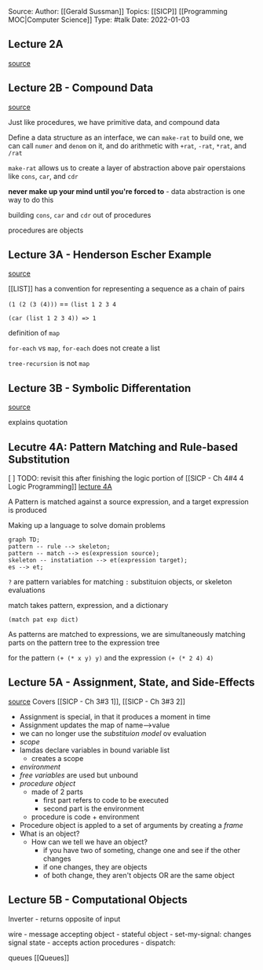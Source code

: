 Source: 
Author: [[Gerald Sussman]]
Topics: [[SICP]] [[Programming MOC|Computer Science]]
Type: #talk
Date: 2022-01-03

## Lecture 2A
[source](https://ocw.mit.edu/courses/electrical-engineering-and-computer-science/6-001-structure-and-interpretation-of-computer-programs-spring-2005/video-lectures/2a-higher-order-procedures)

## Lecture 2B - Compound Data
[source](https://ocw.mit.edu/courses/electrical-engineering-and-computer-science/6-001-structure-and-interpretation-of-computer-programs-spring-2005/video-lectures/2b-compound-data)

Just like procedures, we have primitive data, and compound data

Define a data structure as an interface, we can `make-rat` to build one, we can call `numer` and `denom` on it, and do arithmetic with `+rat`, `-rat`, `*rat`, and `/rat`

`make-rat` allows us to create a layer of abstraction above pair operstaions like `cons`, `car`, and `cdr`

**never make up your mind until you're forced to** - data abstraction is one way to do this

building `cons`, `car` and `cdr` out of procedures

procedures are objects

## Lecture 3A - Henderson Escher Example
[source](https://ocw.mit.edu/courses/electrical-engineering-and-computer-science/6-001-structure-and-interpretation-of-computer-programs-spring-2005/video-lectures/3a-henderson-escher-example)

[[LIST]] has a convention for representing a sequence as a chain of pairs

`(1 (2 (3 (4)))` == `(list 1 2 3 4`

`(car (list 1 2 3 4)) => 1`

definition of `map`

`for-each` vs `map`, `for-each` does not create a list

`tree-recursion` is not `map`


## Lecture 3B - Symbolic Differentation
[source](https://ocw.mit.edu/courses/electrical-engineering-and-computer-science/6-001-structure-and-interpretation-of-computer-programs-spring-2005/video-lectures/3b-symbolic-differentiation-quotation)

explains quotation


## Lecutre 4A: Pattern Matching and Rule-based Substitution
[ ] TODO: revisit this after finishing the logic portion of [[SICP - Ch 4#4 4 Logic Programming]]
[lecture 4A](https://ocw.mit.edu/courses/electrical-engineering-and-computer-science/6-001-structure-and-interpretation-of-computer-programs-spring-2005/video-lectures/4a-pattern-matching-and-rule-based-substitution)

A Pattern is matched against a source expression, and a target expression is produced

Making up a language to solve domain problems

```mermaid
graph TD;
pattern -- rule --> skeleton;
pattern -- match --> es(expression source);
skeleton -- instatiation --> et(expression target);
es --> et;
```

 `?` are pattern variables for matching
`:` substituion objects, or skeleton evaluations

match takes pattern, expression, and a dictionary

`(match pat exp dict)`

As patterns are matched to expressions, we are simultaneously matching parts on the pattern tree to the expression tree

for the pattern `(+ (* x y) y)` and the expression `(+ (* 2 4) 4)`

## Lecture 5A - Assignment, State, and Side-Effects
[source](https://www.youtube.com/watch?v=dO1aqPBJCPg&list=PLE18841CABEA24090&index=9)
Covers [[SICP - Ch 3#3 1]],  [[SICP - Ch 3#3 2]]

- Assignment is special, in that it produces a moment in time
- Assignment updates the map of name-->value
- we can no longer use the *substituion model* ov evaluation
- *scope* 
- lamdas declare variables in bound variable list
	- creates a scope
- *environment*
- *free variables* are used but unbound
- *procedure object*
	- made of 2 parts
		- first part refers to code to be executed
		- second part is the environment
	- procedure is code + environment
- Procedure object is appled to a set of arguments by creating a *frame*
- What is an object?
	- How can we tell we have an object?
		- if you have two of someting, change one and see if the other changes
		- if one changes, they are objects
		- of both change, they aren't objects OR are the same object

## Lecture 5B - Computational Objects
Inverter - returns opposite of input

wire - message accepting object
    - stateful object
	- set-my-signal: changes signal state
	- accepts action procedures
	- dispatch: 
	
queues
[[Queues]]
